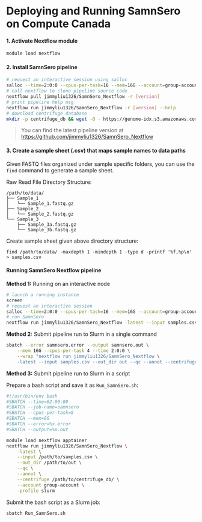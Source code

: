 # Deploying and Running SamnSero on Compute Canada

#### 1. Activate Nextflow module

```bash
module load nextflow
```

#### 2. Install SamnSero pipeline

```bash
# request an interactive session using salloc
salloc --time=2:0:0 --cpus-per-task=16 --mem=16G --account=group-account
# call nextflow to clone pipeline source code
nextflow pull jimmyliu1326/SamnSero_Nextflow -r [version]
# print pipeline help msg
nextflow run jimmyliu1326/SamnSero_Nextflow -r [version] --help
# download centrifuge database
mkdir -p centrifuge_db && wget -O - https://genome-idx.s3.amazonaws.com/centrifuge/p_compressed%2Bh%2Bv.tar.gz | tar -xzv -C centrifuge_db
```

> You can find the latest pipeline version at https://github.com/jimmyliu1326/SamnSero_Nextflow

#### 3. Create a sample sheet (.csv) that maps sample names to data paths

Given FASTQ files organized under sample specific folders, you can use the `find` command to generate a sample sheet.

Raw Read File Directory Structure:
```
/path/to/data/
├── Sample_1
│   └── Sample_1.fastq.gz
├── Sample_2
│   └── Sample_2.fastq.gz
└── Sample_3
    ├── Sample_3a.fastq.gz
    └── Sample_3b.fastq.gz
```

Create sample sheet given above directory structure:
```
find /path/to/data/ -maxdepth 1 -mindepth 1 -type d -printf '%f,%p\n' > samples.csv
```

#### Running SamnSero Nextflow pipeline

**Method 1:** Running on an interactive node
```bash
# launch a running instance
screen
# request an interactive session
salloc --time=2:0:0 --cpus-per-task=16 --mem=16G --account=group-account
# run SamnSero
nextflow run jimmyliu1326/SamnSero_Nextflow -latest --input samples.csv --out_dir out --qc --annot --centrifuge /path/to/centrifuge_db/ --account group-account -profile slurm
```

**Method 2:** Submit pipeline run to Slurm in a single command
```bash
sbatch --error samnsero.error --output samnsero.out \
    --mem 16G --cpus-per-task 4 --time 2:0:0 \
    --wrap "nextflow run jimmyliu1326/SamnSero_Nextflow \
    -latest --input samples.csv --out_dir out --qc --annot --centrifuge /path/to/centrifuge_db/ --account group-account -profile slurm"
```

**Method 3:** Submit pipeline run to Slurm in a script

Prepare a bash script and save it as `Run_SamnSero.sh`:
```bash
#!/usr/bin/env bash
#SBATCH --time=02:00:00
#SBATCH --job-name=samnsero
#SBATCH --cpus-per-task=8
#SBATCH --mem=8G
#SBATCH --error=%x.error
#SBATCH --output=%x.out

module load nextflow apptainer
nextflow run jimmyliu1326/SamnSero_Nextflow \
    -latest \
    --input /path/to/samples.csv \
    --out_dir /path/to/out \
    --qc \
    --annot \
    --centrifuge /path/to/centrifuge_db/ \
    --account group-account \
    -profile slurm
```

Submit the bash script as a Slurm job:
```bash
sbatch Run_SamnSero.sh
```
